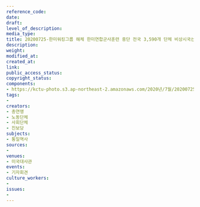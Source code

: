 ```yaml
---
reference_code: 
date: 
draft: 
level_of_description: 
media_type: 
title: 20200725-한미워킹그룹 해체 한미연합군사훈련 중단 전국 3,590개 단체 비상시국선언 발표 기자회견
description: 
weight: 
modified_at: 
created_at: 
link: 
public_access_status: 
copyright_status: 
components:
- https://kctu-photo.s3.ap-northeast-2.amazonaws.com/2020년/7월/20200725-한미워킹그룹+해체+한미연합군사훈련+중단+전국+3,590개+단체+비상시국선언+발표+기자회견/WW1D4618.jpg
tags:
- 
creators:
- 총연맹
- 노동단체
- 사회단체
- 진보당
subjects:
- 통일역사
sources:
- 
venues:
- 미국대사관
events:
- 기자회견
culture_workers:
- 
issues:
- 
---
```

